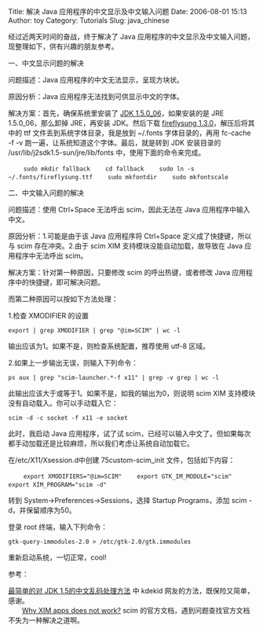 Title: 解决 Java 应用程序的中文显示及中文输入问题
Date: 2006-08-01 15:13
Author: toy
Category: Tutorials
Slug: java_chinese

经过近两天时间的奋战，终于解决了 Java
应用程序的中文显示及中文输入问题，现整理如下，供有兴趣的朋友参考。

一、中文显示问题的解决

问题描述：Java 应用程序的中文无法显示，呈现方块状。

原因分析：Java 应用程序无法找到可供显示中文的字体。

解决方案：首先，确保系统里安装了 [JDK
1.5.0\_06](http://java.sun.com/j2se/1.5.0/download.jsp)，如果安装的是
JRE 1.5.0\_06，那么卸掉 JRE，再安装 JDK。然后下载 [fireflysung
1.3.0](http://cle.linux.org.tw/fonts/FireFly/fireflysung-1.3.0.tar.gz)，解压后将其中的
ttf 文件丢到系统字体目录，我是放到 ~/.fonts 字体目录的，再用
fc-cache -f -v 跑一遍，让系统知道这个字体。最后，就是转到 JDK 安装目录的
/usr/lib/j2sdk1.5-sun/jre/lib/fonts 中，使用下面的命令来完成。

` 　　sudo mkdir fallback 　　cd fallback 　　sudo ln -s ~/.fonts/fireflysung.ttf 　　sudo mkfontdir 　　sudo mkfontscale 　　`

二、中文输入问题的解决

问题描述：使用 Ctrl+Space 无法呼出 scim，因此无法在 Java
应用程序中输入中文。

原因分析：1.可能是由于该 Java 应用程序将 Ctrl+Space
定义成了快捷键，所以与 scim 存在冲突。2.由于 scim XIM
支持模块没能自动加载，故导致在 Java 应用程序中无法呼出 scim。

解决方案：针对第一种原因，只要修改 scim 的呼出热键，或者修改 Java
应用程序中的快捷键，即可解决问题。

而第二种原因可以按如下方法处理：

1.检查 XMODIFIER 的设置

`export | grep XMODIFIER | grep "@im=SCIM" | wc -l`

输出应该为1。如果不是，则检查系统配置，推荐使用 utf-8 区域。

2.如果上一步输出无误，则输入下列命令：

`ps aux | grep "scim-launcher.*-f x11" | grep -v grep | wc -l`

此输出应该大于或等于1。如果不是，如我的输出为0，则说明 scim XIM
支持模块没有自动载入。你可以手动载入它：

`scim -d -c socket -f x11 -e socket`

此时，我启动 Java 应用程序，试了试
scim，已经可以输入中文了。但如果每次都手动加载还是比较麻烦，所以我们考虑让系统自动加载它。

在/etc/X11/Xsession.d中创建 75custom-scim\_init 文件，包括如下内容：

` 　　export XMODIFIERS="@im=SCIM" 　　export GTK_IM_MODULE="scim" 　　export XIM_PROGRAM="scim -d" 　　`

转到 System->Preferences->Sessions，选择 Startup Programs，添加
scim -d，并保留顺序为50。

登录 root 终端，输入下列命令：

`gtk-query-immodules-2.0 > /etc/gtk-2.0/gtk.immodules`

重新启动系统，一切正常，cool!

参考：

[最简单的对 JDK
1.5的中文乱码处理方法](http://forum.ubuntu.org.cn/viewtopic.php?t=6338)
中 kdekid 网友的方法，既保险又简单，感谢。  
　　[Why XIM apps does not
work?](http://www.scim-im.org/wiki/faq/general/why_xim_apps_does_not_work)
scim 的官方文档，遇到问题查找官方文档不失为一种解决之道啊。
